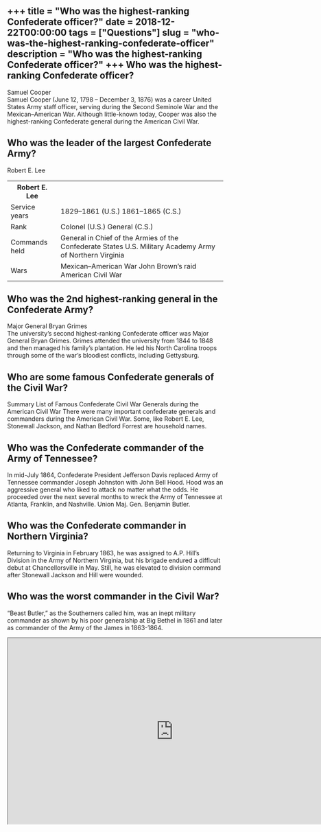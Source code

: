 +++
title = "Who was the highest-ranking Confederate officer?"
date = 2018-12-22T00:00:00
tags = ["Questions"]
slug = "who-was-the-highest-ranking-confederate-officer"
description = "Who was the highest-ranking Confederate officer?"
+++
Who was the highest-ranking Confederate officer?
------------------------------------------------

Samuel Cooper  
Samuel Cooper (June 12, 1798 – December 3, 1876) was a career United States Army staff officer, serving during the Second Seminole War and the Mexican–American War. Although little-known today, Cooper was also the highest-ranking Confederate general during the American Civil War.

Who was the leader of the largest Confederate Army?
---------------------------------------------------

Robert E. Lee

<table><tr><th>Robert E. Lee</th></tr><tr><td>Service years</td><td>1829–1861 (U.S.) 1861–1865 (C.S.)</td></tr><tr><td>Rank</td><td>Colonel (U.S.) General (C.S.)</td></tr><tr><td>Commands held</td><td>General in Chief of the Armies of the Confederate States U.S. Military Academy Army of Northern Virginia</td></tr><tr><td>Wars</td><td>Mexican–American War John Brown’s raid American Civil War</td></tr></table>

Who was the 2nd highest-ranking general in the Confederate Army?
----------------------------------------------------------------

Major General Bryan Grimes  
The university’s second highest-ranking Confederate officer was Major General Bryan Grimes. Grimes attended the university from 1844 to 1848 and then managed his family’s plantation. He led his North Carolina troops through some of the war’s bloodiest conflicts, including Gettysburg.

Who are some famous Confederate generals of the Civil War?
----------------------------------------------------------

Summary List of Famous Confederate Civil War Generals during the American Civil War There were many important confederate generals and commanders during the American Civil War. Some, like Robert E. Lee, Stonewall Jackson, and Nathan Bedford Forrest are household names.

Who was the Confederate commander of the Army of Tennessee?
-----------------------------------------------------------

In mid-July 1864, Confederate President Jefferson Davis replaced Army of Tennessee commander Joseph Johnston with John Bell Hood. Hood was an aggressive general who liked to attack no matter what the odds. He proceeded over the next several months to wreck the Army of Tennessee at Atlanta, Franklin, and Nashville. Union Maj. Gen. Benjamin Butler.

Who was the Confederate commander in Northern Virginia?
-------------------------------------------------------

Returning to Virginia in February 1863, he was assigned to A.P. Hill’s Division in the Army of Northern Virginia, but his brigade endured a difficult debut at Chancellorsville in May. Still, he was elevated to division command after Stonewall Jackson and Hill were wounded.

Who was the worst commander in the Civil War?
---------------------------------------------

“Beast Butler,” as the Southerners called him, was an inept military commander as shown by his poor generalship at Big Bethel in 1861 and later as commander of the Army of the James in 1863-1864.

<iframe allow="accelerometer; autoplay; clipboard-write; encrypted-media; gyroscope; picture-in-picture" allowfullscreen="" class="__youtube_prefs__  epyt-is-override  no-lazyload" data-no-lazy="1" data-origheight="433" data-origwidth="770" data-skipgform_ajax_framebjll="" height="433" id="_ytid_16471" loading="lazy" src="https://www.youtube.com/embed/0zC348OgYCg?enablejsapi=1&autoplay=0&cc_load_policy=0&cc_lang_pref=&iv_load_policy=1&loop=0&modestbranding=0&rel=1&fs=1&playsinline=0&autohide=2&theme=dark&color=red&controls=1&" title="YouTube player" width="770"></iframe>